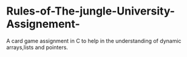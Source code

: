 # Rules-of-The-jungle-University-Assignement-
A card game assignment in C to help in the understanding of dynamic arrays,lists and pointers.
